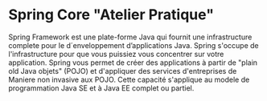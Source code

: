 # Spring Core "Atelier Pratique"

Spring Framework est une plate-forme Java qui fournit une infrastructure complete pour le d´enveloppement d’applications Java. Spring s'occupe de l'infrastructure pour que vous puissiez vous concentrer sur votre application. Spring vous permet de créer des applications à partir de "plain old Java objets" (POJO) et d'appliquer des services d'entreprises de Maniere non invasive aux POJO. Cette capacité s'applique au modele de programmation Java SE et à Java EE complet ou partiel.
